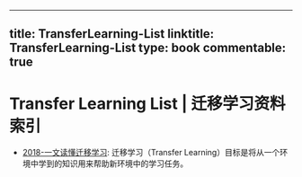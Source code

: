 
---
title: TransferLearning-List
linktitle: TransferLearning-List
type: book
commentable: true
---

# Transfer Learning List | 迁移学习资料索引

- [2018-一文读懂迁移学习](https://mp.weixin.qq.com/s/0TKyHA4BECIVSmSl6qFhKQ): 迁移学习（Transfer Learning）目标是将从一个环境中学到的知识用来帮助新环境中的学习任务。

    